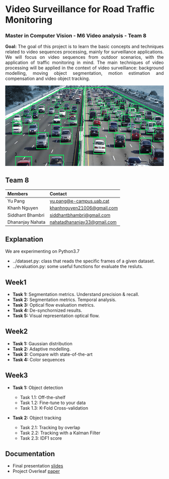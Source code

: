 # Video Surveillance for Road Traffic Monitoring
### Master in Computer Vision - M6 Video analysis - Team 8
<p align="justify"><b>Goal:</b> The goal of this project is to learn the basic concepts and techniques related to video sequences processing, mainly for surveillance applications. We will focus on video sequences from outdoor scenarios, with the application of traffic monitoring in mind. The main techniques of video processing will be applied in the context of video surveillance: background modelling, moving object segmentation, motion estimation and compensation and video object tracking.</p>

<p align="center">
<img src="https://github.com/mcv-m6-video/mcv-m6-2021-team8/blob/main/figs/unnamed.png" alt="Example on highway dataset" height="256">
</p>

## Team 8
| Members | Contact |
| :---         |   :---    | 
| Yu Pang   | yu.pang@e-campus.uab.cat | 
| Khanh Nguyen    | khanhnguyen21006@gmail.com  |
| Siddhant Bhambri    | siddhantbhambri@gmail.com  |
| Dhananjay Nahata | nahatadhananjay33@gmail.com |


## Explanation
We are experimenting on Python3.7 
- ../dataset.py: class that reads the specific frames of a given dataset.
- ../evaluation.py: some useful functions for evaluate the resluts.

## Week1
- **Task 1:** Segmentation metrics. Understand precision & recall.
- **Task 2:** Segmentation metrics. Temporal analysis.
- **Task 3:** Optical flow evaluation metrics.
- **Task 4:** De-synchornized results.
- **Task 5:** Visual representation optical flow.


## Week2
- **Task 1:** Gaussian distribution
- **Task 2:** Adaptive modelling.
- **Task 3:** Compare with state-of-the-art
- **Task 4:** Color sequences


## Week3
- **Task 1:** Object detection
  - Task 1.1: Off-the-shelf
  - Task 1.2: Fine-tune to your data
  - Task 1.3: K-Fold Cross-validation

- **Task 2:** Object tracking
  - Task 2.1: Tracking by overlap
  - Task 2.2: Tracking with a Kalman Filter
  - Task 2.3: IDF1 score



## Documentation
- Final presentation [slides]()
- Project Overleaf [paper]()


